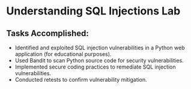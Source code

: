 # Understanding SQL Injections Lab

## Tasks Accomplished:
- Identified and exploited SQL injection vulnerabilities in a Python web application (for educational purposes).
- Used Bandit to scan Python source code for security vulnerabilities.
- Implemented secure coding practices to remediate SQL injection vulnerabilities.
- Conducted retests to confirm vulnerability mitigation.